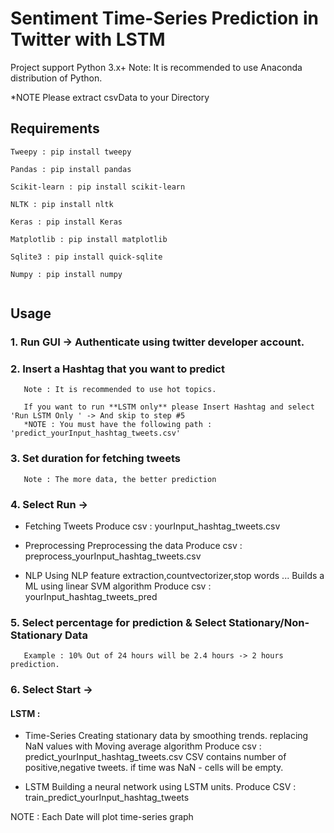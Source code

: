 # Sentiment Time-Series Prediction in Twitter with LSTM 

Project support Python 3.x+
Note: It is recommended to use Anaconda distribution of Python.

*NOTE Please extract csvData to your Directory

## Requirements 
```
Tweepy : pip install tweepy
```
```
Pandas : pip install pandas
```
```
Scikit-learn : pip install scikit-learn
```
```
NLTK : pip install nltk
```
```
Keras : pip install Keras
```
```
Matplotlib : pip install matplotlib
```
```
Sqlite3 : pip install quick-sqlite
```
```
Numpy : pip install numpy
```
```
```

## Usage

### 1. Run GUI -> Authenticate using twitter developer account. 


### 2. Insert a Hashtag that you want to predict 
       Note : It is recommended to use hot topics.
       
       If you want to run **LSTM only** please Insert Hashtag and select 'Run LSTM Only ' -> And skip to step #5
       *NOTE : You must have the following path : 'predict_yourInput_hashtag_tweets.csv'
       

### 3. Set duration for fetching tweets 
       Note : The more data, the better prediction


### 4. Select Run -> 

   * Fetching Tweets 
   Produce csv : yourInput_hashtag_tweets.csv
   
   * Preprocessing
   Preprocessing the data
   Produce csv : preprocess_yourInput_hashtag_tweets.csv
   
   * NLP
   Using NLP feature extraction,countvectorizer,stop words ...
   Builds a ML using linear SVM algorithm
   Produce csv : yourInput_hashtag_tweets_pred
   
   
### 5. Select percentage for prediction & Select Stationary/Non-Stationary Data
       Example : 10% Out of 24 hours will be 2.4 hours -> 2 hours prediction.
  
   
### 6. Select Start -> 

   #### LSTM  :
   
   * Time-Series
   Creating stationary data by smoothing trends. replacing NaN values with Moving average algorithm 
   Produce csv : predict_yourInput_hashtag_tweets.csv
   CSV contains number of positive,negative tweets. if time was NaN - cells will be empty.
   
   * LSTM
   Building a neural network using LSTM units.
   Produce CSV : train_predict_yourInput_hashtag_tweets
   
   NOTE :   Each Date will plot time-series graph 
   
   
